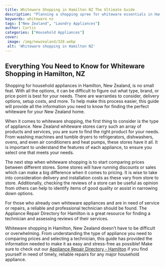 ```yaml
---
title: Whiteware Shopping in Hamilton NZ The Ultimate Guide
description: "Planning a shopping spree for whiteware essentials in Hamilton NZ Look no further This comprehensive guide has everything you need to know about the best whiteware stores and products in Hamilton Find affordable appliances helpful service and quality products"
keywords: whiteware nz
tags: ["New Zealand", "Laundry Appliances"]
author: Curtis
categories: ["Household Appliances"]
cover: 
 image: /img/newzealand/328.webp
 alt: 'Whiteware shopping in Hamilton NZ'
---
```

## Everything You Need to Know for Whiteware Shopping in Hamilton, NZ 

Shopping for household appliances in Hamilton, New Zealand, is no small feat. With all the options, it can be difficult to figure out what type, brand, or price point is best for your needs. There are warranties to consider, delivery options, setup costs, and more. To help make this process easier, this guide will provide all the information you need to know for finding the perfect whiteware for your New Zealand home. 

When it comes to whiteware shopping, the first thing to consider is the type of appliance. New Zealand whiteware stores carry such an array of products and services, you are sure to find the right product for your needs. From washing machines and tumble dryers to refrigerators, dishwashers, ovens, and even air conditioners and heat pumps, these stores have it all. It is important to understand the features of each appliance, to ensure you select one that meets your needs. 

The next step when whiteware shopping is to start comparing prices between different stores. Some stores will have running discounts or sales which can make a big difference when it comes to pricing. It is wise to take into consideration delivery and installation costs as these vary from store to store. Additionally, checking the reviews of a store can be useful as opinion from others can help to identify items of good quality or assist in narrowing down options. 

For those who already own whiteware appliances and are in need of service or repairs, a reliable and professional technician should be found. The Appliance Repair Directory for Hamilton is a great resource for finding a technician and assessing reviews of their services. 

Whiteware shopping in Hamilton, New Zealand doesn’t have to be difficult or overwhelming. From understanding the type of appliance you need to comparing prices and selecting a technician, this guide has provided the information needed to make it as easy and stress-free as possible! Make sure to check out our [Appliance Repair Directory - Hamilton](./pages/appliance-repair-technicians/new-zealand/hamilton) if you find yourself in need of timely, reliable repairs for any major household appliance.
